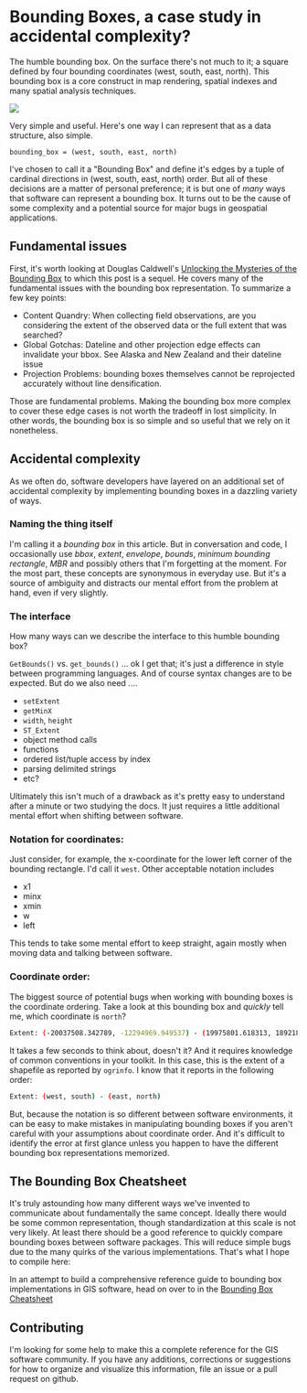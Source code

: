 # Bounding Boxes, a case study in accidental complexity?

The humble bounding box. On the surface there's not much to it; a square defined by four bounding coordinates (west, south, east, north). This bounding box is a core construct in map rendering, spatial indexes and many spatial analysis techniques.

<img src="images/bbox.png">

Very simple and useful. Here's one way I can represent that as a data structure, also simple.

    bounding_box = (west, south, east, north)

I've chosen to call it a "Bounding Box" and define it's edges by a tuple of cardinal directions in (west, south, east, north) order. But all of these decisions are a matter of personal preference; it is but one of *many* ways that software can represent a bounding box. It turns out to be the cause of some complexity and a potential source for major bugs in geospatial applications.

## Fundamental issues
First, it's worth looking at Douglas Caldwell's
[Unlocking the Mysteries of the Bounding Box](http://www.stonybrook.edu/libmap/coordinates/seriesa/no2/a2.htm) to which this post is a sequel. He covers many of the fundamental issues with the bounding box representation. To summarize a few key points:

* Content Quandry: When collecting field observations, are you considering the extent of the observed data or the full extent that was searched?
* Global Gotchas: Dateline and other projection edge effects can invalidate your bbox. See Alaska and New Zealand and their dateline issue
* Projection Problems: bounding boxes themselves cannot be reprojected accurately without line densification.

Those are fundamental problems. Making the bounding box more complex to cover these edge cases is not worth the tradeoff in lost simplicity.  In other words, the bounding box is so simple and so useful that we rely on it nonetheless.

## Accidental complexity

As we often do, software developers have layered on an additional set of accidental complexity by implementing bounding boxes in a dazzling variety of ways.

### Naming the thing itself
I'm calling it a *bounding box* in this article. But in conversation and code, I
occasionally use *bbox*, *extent*, *envelope*, *bounds*, *minimum bounding rectangle*,
*MBR* and possibly others that I'm forgetting at the moment.
For the most part, these concepts are synonymous in everyday use. But
it's a source of ambiguity and distracts our mental effort from the problem at hand,
even if very slightly.

### The interface

How many ways can we describe the interface to this humble bounding box?

`GetBounds()` vs. `get_bounds()` ... ok I get that; it's just a difference in style
between programming languages. And of course syntax changes are to be expected. But do we also need ....

* `setExtent`
* `getMinX`
* `width`, `height`
* `ST_Extent`
* object method calls
* functions
* ordered list/tuple access by index
* parsing delimited strings
* etc?

Ultimately this isn't much of a drawback as it's pretty easy to understand after
a minute or two studying the docs. It just requires a little additional mental effort
when shifting between software.

### Notation for coordinates:
Just consider, for example, the x-coordinate for the lower left corner of the bounding rectangle. I'd call it `west`. Other acceptable notation includes

* x1
* minx
* xmin
* w
* left

This tends to take some mental effort to keep straight, again mostly when moving data and talking between software.



### Coordinate order:
The biggest source of potential bugs when working with bounding boxes is the coordinate ordering. Take a look at this bounding box and *quickly* tell me, which coordinate is `north`?

```bash
Extent: (-20037508.342789, -12294969.949537) - (19975801.618313, 18921895.237730)
```

It takes a few seconds to think about, doesn't it? And it requires knowledge of common conventions in your toolkit. In this case, this is the extent of a shapefile as reported by `ogrinfo`. I know that it reports in the following order:

```bash
Extent: (west, south) - (east, north)
```

But, because the notation is so different between software environments, it can be easy to make mistakes in manipulating bounding boxes if you aren't careful with your assumptions about coordinate order.
And it's difficult to identify the error
at first glance unless you happen to have the different bounding box representations memorized.

## The Bounding Box Cheatsheet

It's truly astounding how many different ways we've invented to communicate about
fundamentally the same concept. Ideally there would be some common representation, though standardization at this scale is not very likely. At least there should be a  good reference to quickly compare bounding boxes between software packages. This will reduce simple bugs due to the many quirks of the various implementations. That's what I hope to compile here:

In an attempt to build a comprehensive reference guide to bounding box implementations
in GIS software, head on over to in the <a href="reference.md">Bounding Box Cheatsheet</a>


## Contributing

I'm looking for some help to make this a complete reference for the GIS software community. If you have any additions, corrections or suggestions for how to organize and visualize this information, file an issue or a pull request on github.





